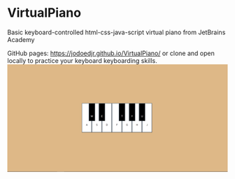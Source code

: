 # VirtualPiano
Basic keyboard-controlled html-css-java-script virtual piano from JetBrains Academy

GitHub pages: https://jodoedjr.github.io/VirtualPiano/
or clone and open locally to practice your keyboard keyboarding skills.
![Keyboard_Screenshot](/keyboardkeyboard_screengrab.PNG)
